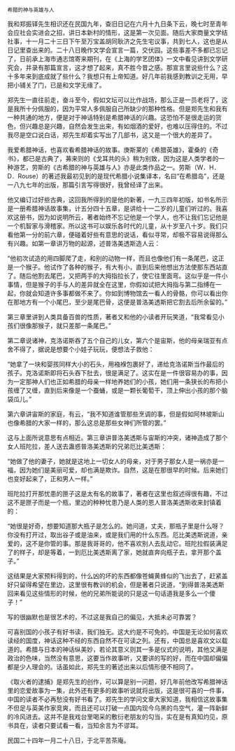     希腊的神与英雄与人 

   我和郑振铎先生相识还在民国九年，查旧日记在六月十九日条下云，晚七时至青年会应社会实进会之招，讲日本新村的情形，这是第一次见面。随后大家商量文学结社事，十一月二十三日下午至万宝盖胡同耿济之先生宅议事，共到七人，这也是从日记里查出来的。二十八日晚作文学会宣言一篇，交伏园。这些事差不多都已忘记了，日前承上海市通志馆寄来期刊，在《上海的学艺团体》一文中看见讲到文学研究会，并录有那篇宣言，这才想了起来，真不胜今昔之感。那宣言里说些什么？这十多年来到底成就了些什么？我想只有上帝知道。好几年前我感到教训之无用，早把小铺关了门，已是和文学无缘了。

   郑先生一直往前走，奋斗至今，假如文坛可以比作战场，那么正是一员老将了，这是我所十分佩服的，因为平常人多佩服自己所缺少的那种性格。但是郑先生和我有一种共通的地方，便是对于神话特别是希腊神话的兴趣。这恐怕不是很走运的货色，但兴趣总是兴趣，自然会发生出来，有如烟酒的爱好，也难以压得住的。不过我尽是空口说白话，郑先生却着实写出了几部书，这又是一个很大的差异了。

   我爱希腊神话，也喜欢看希腊神话的故事。庚斯莱的《希腊英雄》，霍桑的《奇书》，都已是古典了，茀来则的《戈耳共的头》稍为别致，因为这是人类学者的一种游艺，劳斯的《古希腊的神与英雄与人》亦是此类作品之一。劳斯（W．H．D．Rouse）的著述我最初见到的是现代希腊小说集译本，名曰“在希腊岛”，还是一八九七年的出版，那篇引言写得很好，我曾经译了出来。

   他又编订过好些古典，这回我所得到的是他的新著，一九三四年初版，如书名所示是一册希腊神话故事集，计五分四十五章，是讲给十一二岁的儿童们听过的。我喜欢这册书，因为如说明所云，著者始终不忘记他是一个学人，也不让我们忘记他是一个机智家与滑稽家。所以这书可以娱乐各时代的儿童，从十岁至八十岁。我们只看他第一分的前六章，便碰着好些有意思的说话，看似寻常，却极不容易说得那么有兴趣。如第一章讲万物的起源，述普洛美透斯造人云：

   “他初次试造的用四脚爬了走，和别的动物一样，而且也像他们有一条尾巴，这正是一个猴子。他试作了各种的猴子，有大有小，直到后来他想出方法使那东西站直了。随后他割去尾巴，又把两手的大拇指拉长了，使它往里面弯。这似乎是一件小事情，但是猴子的手与人的差异就全在这里，你假如试把大拇指与第二指缚在一起，你就会知道许多事都做不来了。你如到博物馆去一看人的骨骼，你可以看出你在那地方有一个小尾巴，至少是尾巴骨，这便是普洛美透斯把它割去后所余留的。”

   第三章里讲到人类具备百兽的性质，著者又和他的小读者开玩笑道，“我常看见小孩们很像那猴子，就只差那一条尾巴。”

   第二章说诸神，克洛诺斯吞了五个自己的儿女，第六个是宙斯，他的母亲瑞亚有点舍不得了，据说是想要个小娃子玩玩，便想法子救他：

   “她拿了一块和婴孩同样大小的石头，用襁褓包裹好了，递给克洛诺斯当作最后的孩子。克洛诺斯即将石头吞下肚去，很是满足了。这实在是一件很容易办的事，因为一定那神人们也正如希腊的母亲一样地养她们的小孩，她们用一条狭长的布把小孩缠了又缠，直到后来像是一个蚕蛹，或是一颗长葡萄干，顶上伸出小孩的那个脑袋瓜儿。”

   第六章讲宙斯的家庭，有云，“我不知道谁管那些烹调的事，但是假如阿林坡斯山也像希腊的大家一样的，那么这总是那些女神们所管的罢。”

   这与上面所说意思有点相近。第三章讲普洛美透斯与宙斯的冲突，诸神造成了那个女人班陀拉，差人送去蛊惑普洛美透斯的兄弟厄比美透斯：

   “她做了他的妻子，她就是这地上一切女人的母亲，对于男子那女人是一祸亦是一福，因为她们是美丽可爱，却也满是欺诈。自然，这是在那很早的时候。后来她们也变好起来了，正和男人一样。”

   班陀拉打开那忧患的匣子这是太有名的故事了，著者在这里也叙述得很有趣，不过这不是匣子而是一个瓶，里边的种种忧患乃是人类的恩人普洛美透斯收来封镇着的：

   “她很是好奇，想要知道那大瓶子是怎么的。她问道，丈夫，那瓶子里是什么呀？你没有打开过，取出谷子或是油来，或是我们用的什么东西。厄比美透斯说道，亲爱的，这不是你管的事。那是我哥哥的，他不喜欢别人去乱动它。班陀拉假装满足了的样子，却是等着，一到厄比美透斯离了家，她就直奔向瓶子去，拿开那个盖子。”

   这结果是大家预料得到的，什么凶的坏的东西都像苍蝇黄蜂似的飞出去了，赶紧盖好只留得希望在里边，这里很有教训的机会，但是著者只说道，“到得普洛美透斯回来看见这些情形的时候，他的兄弟所能说的只是这一句话道我是多么一个傻子！”

   写的很幽默也是很艺术的，不过这是我自己的偏见，大抵未必可靠罢？

   可喜别国的小孩子有好书读，我们独无。这大约是不可免的。中国是无论如何喜欢读经的国度，神话这种不经的东西自然不在可读之列。还有，中国总是喜欢文以载道的。希腊与日本的神话纵美妙，若论其意义则其一多是仪式的说明，其他又满是政治的色味，当然没有意思，这要当作故事听，又要讲的写的好，而在中国却偏偏都是少人理会的。话虽如此，郑先生的著述出来以后情形便不相同了。

   《取火者的逮捕》是郑先生的创作，可以算是别一问题，好几年前他改写希腊神话里的恋爱故事为一集，此外还有更多的故事听说就将出版，这是很可喜的一件事，中国的读者不必再愁没有好书看了。郑先生的学问文章大家知道，我相信这故事集不但足与英美作家竞爽，而且还可以打破一点国内现今乌黑的鸟空气，灌一阵新鲜的冷风进去。这并不是我戏台里喝采的敷衍老朋友的勾当，实在是有真知灼见，原书具在，读者只要试看一看，当知余言为不谬耳。

   民国二十四年一月二十八日，于北平苦茶庵。

